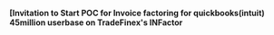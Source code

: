 **[Invitation to Start POC for Invoice factoring for quickbooks(intuit) 45million userbase on TradeFinex's INFactor**